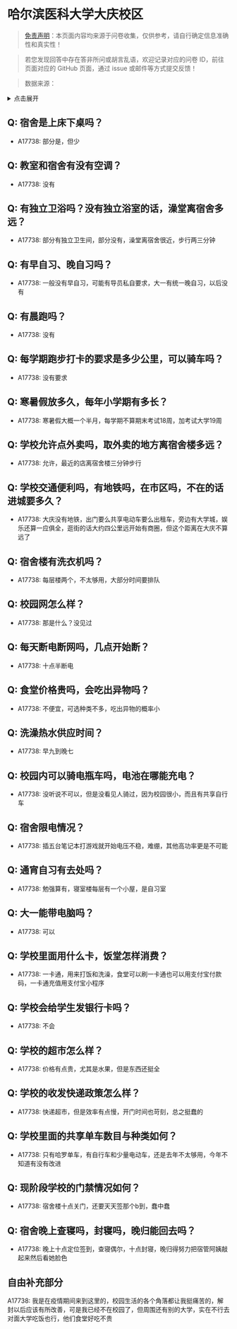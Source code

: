 # 哈尔滨医科大学大庆校区

> [免责声明](https://colleges.chat/#_3)：本页面内容均来源于问卷收集，仅供参考，请自行确定信息准确性和真实性！

> 若您发现回答中存在答非所问或胡言乱语，欢迎记录对应的问卷 ID，前往页面对应的 GitHub 页面，通过 issue 或邮件等方式提交反馈！

> 数据来源：

<details><summary>点击展开</summary>
<ul>
<li>A17738: 匿名 (2023 年 06 月)</li>
</ul>
</details>

## Q: 宿舍是上床下桌吗？

- A17738: 部分是，但少

## Q: 教室和宿舍有没有空调？

- A17738: 没有

## Q: 有独立卫浴吗？没有独立浴室的话，澡堂离宿舍多远？

- A17738: 部分有独立卫生间，部分没有，澡堂离宿舍很近，步行两三分钟

## Q: 有早自习、晚自习吗？

- A17738: 一般没有早自习，可能有导员私自要求，大一有统一晚自习，以后没有

## Q: 有晨跑吗？

- A17738: 没有

## Q: 每学期跑步打卡的要求是多少公里，可以骑车吗？

- A17738: 没有要求

## Q: 寒暑假放多久，每年小学期有多长？

- A17738: 寒暑假大概一个半月，每学期不算期末考试18周，加考试大学19周

## Q: 学校允许点外卖吗，取外卖的地方离宿舍楼多远？

- A17738: 允许，最近的店离宿舍楼三分钟步行

## Q: 学校交通便利吗，有地铁吗，在市区吗，不在的话进城要多久？

- A17738: 大庆没有地铁，出门要么共享电动车要么出租车，旁边有大学城，娱乐还算一应俱全，逛街的话大约四公里远开始有商圈，但这个距离在大庆不算远了

## Q: 宿舍楼有洗衣机吗？

- A17738: 每层楼两个，不太够用，大部分时间要排队

## Q: 校园网怎么样？

- A17738: 那是什么？没见过

## Q: 每天断电断网吗，几点开始断？

- A17738: 十点半断电

## Q: 食堂价格贵吗，会吃出异物吗？

- A17738: 不便宜，可选种类不多，吃出异物的概率小

## Q: 洗澡热水供应时间？

- A17738: 早九到晚七

## Q: 校园内可以骑电瓶车吗，电池在哪能充电？

- A17738: 没听说不可以，但是没看见人骑过，因为校园很小，而且有共享自行车

## Q: 宿舍限电情况？

- A17738: 插五台笔记本打游戏就开始电压不稳，难绷，其他高功率更是不可能

## Q: 通宵自习有去处吗？

- A17738: 勉强算有，寝室楼每层有一个小屋，是自习室

## Q: 大一能带电脑吗？

- A17738: 可以

## Q: 学校里面用什么卡，饭堂怎样消费？

- A17738: 一卡通，用来打饭和洗澡，食堂可以刷一卡通也可以用支付宝付款码，一卡通充值用支付宝小程序

## Q: 学校会给学生发银行卡吗？

- A17738: 不会

## Q: 学校的超市怎么样？

- A17738: 价格有点贵，尤其是水果，但是东西还挺全

## Q: 学校的收发快递政策怎么样？

- A17738: 快递超市，但是效率有点慢，开门时间也苛刻，总之挺蠢的

## Q: 学校里面的共享单车数目与种类如何？

- A17738: 只有哈罗单车，有自行车和少量电动车，还是去年不太够用，今年不知道有没有改进

## Q: 现阶段学校的门禁情况如何？

- A17738: 宿舍楼十点关门，还要天天签那个b到，蠢中蠢

## Q: 宿舍晚上查寝吗，封寝吗，晚归能回去吗？

- A17738: 晚上十点定位签到，查寝偶尔，十点封寝，晚归得努力把宿管阿姨敲起来然后看她脸色

## 自由补充部分

A17738: 我是在疫情期间来到这里的，校园生活的各个角落都让我挺痛苦的，解封以后应该有所改善，可是我已经不在校园了，但周围还有别的大学，实在不行去对面大学吃饭也行，他们食堂好吃不贵